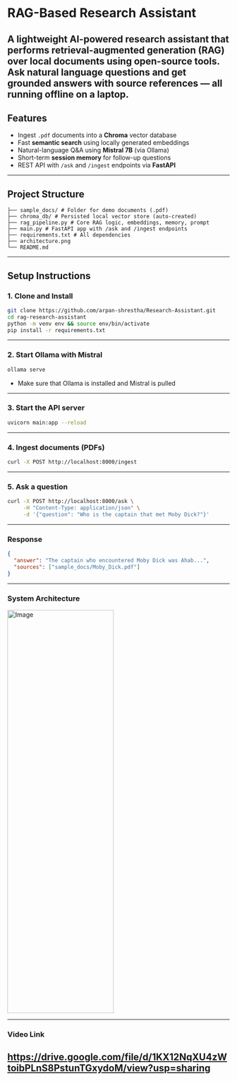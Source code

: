 # RAG-Based Research Assistant

A lightweight AI-powered research assistant that performs **retrieval-augmented generation (RAG)** over local documents using open-source tools. Ask natural language questions and get grounded answers with source references — all running **offline on a laptop**.
---
## Features

- Ingest `.pdf` documents into a **Chroma** vector database
- Fast **semantic search** using locally generated embeddings
- Natural-language Q&A using **Mistral 7B** (via Ollama)
- Short-term **session memory** for follow-up questions
- REST API with `/ask` and `/ingest` endpoints via **FastAPI**
---
## Project Structure
``` 
├── sample_docs/ # Folder for demo documents (.pdf)
├── chroma_db/ # Persisted local vector store (auto-created)
├── rag_pipeline.py # Core RAG logic, embeddings, memory, prompt
├── main.py # FastAPI app with /ask and /ingest endpoints
├── requirements.txt # All dependencies
├── architecture.png 
└── README.md 
```

---

## Setup Instructions

### 1. Clone and Install

```bash
git clone https://github.com/arpan-shrestha/Research-Assistant.git
cd rag-research-assistant
python -m venv env && source env/bin/activate
pip install -r requirements.txt
```
---
### 2. Start Ollama with Mistral
```bash
ollama serve
```
- Make sure that Ollama is installed and Mistral is pulled
---
### 3. Start the API server
```bash
uvicorn main:app --reload
```
---
### 4. Ingest documents (PDFs)
```bash
curl -X POST http://localhost:8000/ingest
```
---
### 5. Ask a question
```bash
curl -X POST http://localhost:8000/ask \
     -H "Content-Type: application/json" \
     -d '{"question": "Who is the captain that met Moby Dick?"}'
```
---
### Response
```json
{
  "answer": "The captain who encountered Moby Dick was Ahab...",
  "sources": ["sample_docs/Moby_Dick.pdf"]
}
```
---

### System Architecture 
<img width="241" height="913" alt="Image" src="https://github.com/user-attachments/assets/c6f4096a-f67c-41ec-a50d-4ce263b252eb" />

---

### Video Link
https://drive.google.com/file/d/1KX12NqXU4zWtoibPLnS8PstunTGxydoM/view?usp=sharing
---
